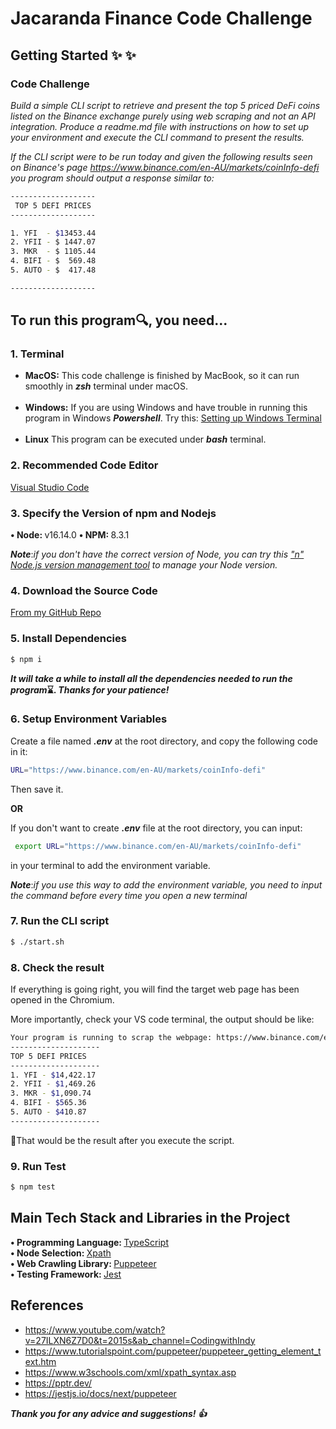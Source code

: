 # Jacaranda Finance Code Challenge

## Getting Started ✨ :sparkles:

### Code Challenge
<i>Build a simple CLI script to retrieve and present the top 5 priced DeFi coins listed on the Binance exchange purely using web scraping and not an API integration. Produce a readme.md file with instructions on how to set up your environment and execute the CLI command to present the results.

If the CLI script were to be run today and given the following results seen on Binance's page https://www.binance.com/en-AU/markets/coinInfo-defi you program should output a response similar to:</i>

```bash
-------------------
 TOP 5 DEFI PRICES
-------------------

1. YFI  - $13453.44
2. YFII - $ 1447.07
3. MKR  - $ 1105.44
4. BIFI - $  569.48
5. AUTO - $  417.48

-------------------
```
## To run this program:mag:, you need...

### 1. Terminal
- <b>MacOS:</b> This code challenge is finished by MacBook, so it can run smoothly in <b><i>zsh</i></b> terminal under macOS.<br><br>
- <b>Windows:</b> If you are using Windows and have trouble in running this program in Windows <b><i>Powershell</i></b>. Try this: [Setting up Windows Terminal](https://theflying.dev/digital-garden/setting-up-windows-terminal/)<br><br>
- <b>Linux</b> This program can be executed under <b><i>bash</i></b> terminal.

### 2. Recommended Code Editor
[Visual Studio Code](https://www.figma.com/file/EMfRYJpL3DN3Dalde3iAYh/basketball-canva-hifi?node-id=1%3A2392)

### 3. Specify the Version of npm and Nodejs
<b>• Node:  </b>v16.14.0
<b>• NPM:  </b>8.3.1

<i><b>Note</b></i>:<i>if you don't have the correct version of Node, you can try this ["n" Node.js version management tool](https://github.com/tj/n) to manage your Node version.</i>

### 4. Download the Source Code
[From my GitHub Repo](https://github.com/Jzeva/Jacaranda_Code_Challenge)

### 5. Install Dependencies

```bash
$ npm i
```
<i><b>It will take a while to install all the dependencies needed to run the program</i>:hourglass:. <i>Thanks for your patience!</b></i>

### 6. Setup Environment Variables
Create a file named <i><b>.env</b></i> at the root directory, and copy the following code in it:
```bash
URL="https://www.binance.com/en-AU/markets/coinInfo-defi"
```
Then save it.

<b>OR</b>

If you don't want to create <i><b>.env</b></i> file at the root directory, you can input:
```bash
 export URL="https://www.binance.com/en-AU/markets/coinInfo-defi"
```
in your terminal to add the environment variable.

<i><b>Note</b></i>:<i>if you use this way to add the environment variable, you need to input the command before every time you open a new terminal</i>

### 7. Run the CLI script

```bash
$ ./start.sh
```
### 8. Check the result

If everything is going right, you will find the target web page has been opened in the Chromium.

More importantly, check your VS code terminal, the output should be like:
```bash
Your program is running to scrap the webpage: https://www.binance.com/en-AU/markets/coinInfo-defi
--------------------
TOP 5 DEFI PRICES
--------------------
1. YFI - $14,422.17
2. YFII - $1,469.26
3. MKR - $1,090.74
4. BIFI - $565.36
5. AUTO - $410.87
--------------------
```
:dart:That would be the result after you execute the script.

### 9. Run Test

```bash
$ npm test
```

## Main Tech Stack and Libraries in the Project
<b>• Programming Language:  </b> [TypeScript](https://www.typescriptlang.org/)<br>
<b>• Node Selection:  </b> [Xpath](https://www.w3schools.com/xml/xpath_syntax.asp)<br>
 <b>• Web Crawling Library: </b> [Puppeteer](https://pptr.dev/)<br>
  <b>• Testing Framework: </b>[Jest](https://jestjs.io/)
</table>

## References
 - https://www.youtube.com/watch?v=27ILXN6Z7D0&t=2015s&ab_channel=CodingwithIndy
 - https://www.tutorialspoint.com/puppeteer/puppeteer_getting_element_text.htm
 - https://www.w3schools.com/xml/xpath_syntax.asp
 - https://pptr.dev/
 - https://jestjs.io/docs/next/puppeteer

<i><b>Thank you for any advice and suggestions! :thumbsup:
</b></i> 